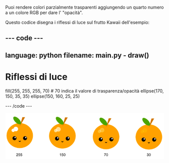 Puoi rendere colori parzialmente trasparenti aggiungendo un quarto numero a un colore RGB per dare l' "opacità".

Questo codice disegna i riflessi di luce sul frutto Kawaii dell'esempio:

--- code ---
---
language: python
filename: main.py - draw()
---

  # Riflessi di luce
  fill(255, 255, 255, 70) # 70 indica il valore di trasparenza/opacità
  ellipse(170, 150, 35, 35)
  ellipse(150, 160, 25, 25)
  
--- /code ---

![immagine di frutta kawaii con riflessi di luce a diverse opacità: 30, 70, 150, 255. 30 è più opaco e 255 è meno opaco](images/opacity.png)

